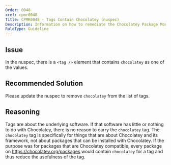 ```yaml
---
Order: 0048
xref: cpmr0048
Title: CPMR0048 - Tags Contain Chocolatey (nuspec)
Description: Information on how to remediate the Chocolatey Package Moderation Rule 0048
RuleType: Guideline
---
```


## Issue

In the nuspec, there is a `<tag />` element that contains `chocolatey` as one of the values.

## Recommended Solution

Please update the nuspec to remove `chocolatey` from the list of tags.

## Reasoning

Tags are about the underlying software. If that software has little or nothing to do with Chocolatey, there is no reason to carry the `chocolatey` tag. The `chocolatey` tag is specifically for things that are about Chocolatey and its framework, not about packages that can be installed with Chocolatey. If the purpose was for packages that are Chocolatey compatible, every package on https://chocolatey.org/packages would contain `chocolatey` for a tag and thus reduce the usefulness of the tag.